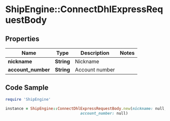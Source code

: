 # ShipEngine::ConnectDhlExpressRequestBody

## Properties

Name | Type | Description | Notes
------------ | ------------- | ------------- | -------------
**nickname** | **String** | Nickname | 
**account_number** | **String** | Account number | 

## Code Sample

```ruby
require 'ShipEngine'

instance = ShipEngine::ConnectDhlExpressRequestBody.new(nickname: null,
                                 account_number: null)
```


